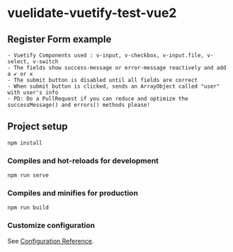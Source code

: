 # vuelidate-vuetify-test-vue2

## Register Form example
```
- Vuetify Components used : v-input, v-checkbox, v-input.file, v-select, v-switch
- The fields show success-message or error-message reactively and add a ✔ or x
- The submit button is disabled until all fields are correct
- When submit button is clicked, sends an ArrayObject called "user" with user's info
- PD: Do a PullRequest if you can reduce and optimize the successMessage() and errors() methods please!
```

## Project setup
```
npm install
```

### Compiles and hot-reloads for development
```
npm run serve
```

### Compiles and minifies for production
```
npm run build
```

### Customize configuration
See [Configuration Reference](https://cli.vuejs.org/config/).
